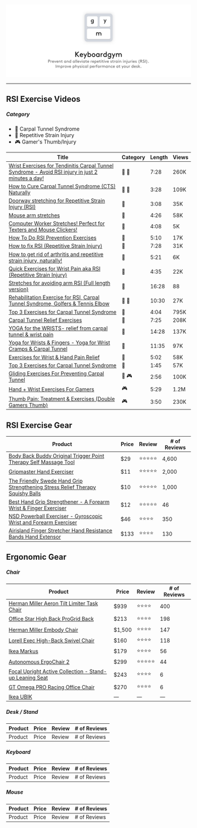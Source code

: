 ![cover](/cover.png)
- - -

## RSI Exercise Videos

##### Category
- 🤚 Carpal Tunnel Syndrome
- 🔁 Repetitive Strain Injury
- 🎮 Gamer's Thumb/Injury


| Title | Category | Length | Views |
| ----- | ----- | ----- | ----- |
| [Wrist Exercises for Tendinitis Carpal Tunnel Syndrome - Avoid RSI injury in just 2 minutes a day!](https://youtu.be/fdD7CgN5FGg) | 🤚 🔁  | 7:28 | 260K |
| [How to Cure Carpal Tunnel Syndrome (CTS) Naturally](https://www.youtube.com/watch?v=UWrhlFd5ZaQ) | 🤚 🔁 | 3:28 | 109K |
| [Doorway stretching for Repetitive Strain Injury (RSI)](https://www.youtube.com/watch?v=0f790VjFct8) | 🔁 | 3:08 | 35K |
| [Mouse arm stretches](https://www.youtube.com/watch?v=Ub0UQpPzttc) | 🔁 | 4:26 | 58K |
| [Computer Worker Stretches! Perfect for Texters and Mouse Clickers!](https://www.youtube.com/watch?v=gYsa4t0h3n8) | 🔁 | 4:08 | 5K |
| [How To Do RSI Prevention Exercises](https://www.youtube.com/watch?v=BPBWIfKTZCI) | 🔁 | 5:10 | 17K |
| [How to fix RSI (Repetitive Strain Injury)](https://youtu.be/uHFAjWYNbA8) | 🔁 | 7:28 | 31K |
| [How to get rid of arthritis and repetitive strain injury, naturally!](https://www.youtube.com/watch?v=6otPtqoAriU) | 🔁 | 5:21 | 6K |
| [Quick Exercises for Wrist Pain aka RSI (Repetitive Strain Injury)](https://www.youtube.com/watch?v=6N7lR7ykxQI) | 🔁 | 4:35 | 22K |
| [Stretches for avoiding arm RSI (Full length version)](https://www.youtube.com/watch?v=bK0zjAAMYQ4) | 🔁  | 16:28 | 88 |
| [Rehabilitation Exercise for RSI, Carpal Tunnel Syndrome, Golfers & Tennis Elbow](https://www.youtube.com/watch?v=j1pypluO1rQ) | 🔁 🤚 | 10:30 | 27K |
| [Top 3 Exercises for Carpal Tunnel Syndrome](https://www.youtube.com/watch?v=gTxQqu9USC4) | 🤚 | 4:04 | 795K |
| [Carpal Tunnel Relief Exercises](https://www.youtube.com/watch?v=BHfKutz21do) | 🤚 | 7:25 | 208K |
| [YOGA for the WRISTS- relief from carpal tunnel & wrist pain](https://www.youtube.com/watch?v=uZP8JNQHH4A) | 🤚 | 14:28 | 137K |
| [Yoga for Wrists & Fingers - Yoga for Wrist Cramps & Carpal Tunnel](https://www.youtube.com/watch?v=tSD35Q15rm8) | 🤚 | 11:35 | 97K |
| [Exercises for Wrist & Hand Pain Relief](https://www.youtube.com/watch?v=fHD-oQucsbk) | 🤚 | 5:02 | 58K |
| [Top 3 Exercises for Carpal Tunnel Syndrome](https://www.youtube.com/watch?v=eLF56UG3HHI) | 🤚 | 1:45 | 57K |
| [Gliding Exercises For Preventing Carpal Tunnel](https://www.youtube.com/watch?v=pvzUMBYz7EM) | 🤚 🎮 | 2:56 | 100K |
| [Hand + Wrist Exercises For Gamers](https://www.youtube.com/watch?v=EiRC80FJbHU) | 🎮 | 5:29 | 1.2M |
| [Thumb Pain: Treatment & Exercises (Double Gamers Thumb)](https://www.youtube.com/watch?v=n-5m7M2Wv_M) | 🎮 | 3:50 | 230K |

## RSI Exercise Gear
| Product | Price | Review | # of Reviews |
| ----- | ----- | ----- | ----- |
| [Body Back Buddy Original Trigger Point Therapy Self Massage Tool](https://www.amazon.com/Body-Back-Original-Trigger-Therapy/dp/B005F9F5H4) | $29 | ⭐️⭐️⭐️⭐️⭐️ | 4,600 |
| [Gripmaster Hand Exerciser](https://www.amazon.com/Grip-Master-Gripmaster-14003-BLK-Exerciser/dp/B0006GCBL4/ref=sr_1_2?s=sports-and-fitness&ie=UTF8&qid=1530225979&sr=1-2&keywords=prohands+gripmaster) | $11 | ⭐️⭐️⭐️⭐️⭐️ | 2,000 |
| [The Friendly Swede Hand Grip Strengthening Stress Relief Therapy Squishy Balls](https://www.amazon.com/Friendly-Swede-Strengthening-Therapy-Squishy/dp/B07BKYDBZS) | $10 | ⭐️⭐️⭐️⭐️⭐️ | 1,000 |
| [Best Hand Grip Strengthener - A Forearm Wrist & Finger Exerciser](https://www.amazon.com/dp/B075CK5R49/) | $12 | ⭐️⭐️⭐️⭐️⭐️ | 46 |
| [NSD Powerball Exerciser - Gyroscopic Wrist and Forearm Exerciser](https://www.amazon.com/dp/B007MEWW6M/) | $46 | ⭐️⭐️⭐️⭐️ | 350 |
| [Airisland Finger Stretcher Hand Resistance Bands Hand Extensor ](https://www.amazon.com/Airisland-Stretcher-Resistance-Exerciser-Strengthener/dp/B071JL6PYZ/) | $133 | ⭐️⭐️⭐️⭐️ | 130 |


## Ergonomic Gear

##### Chair
| Product | Price | Review | # of Reviews |
| ----- | ----- | ----- | ----- |
| [Herman Miller Aeron Tilt Limiter Task Chair](https://www.amazon.com/Herman-Miller-Adjustable-Graphite-Pellicle/dp/B003M1C7XW) | $939 | ⭐️⭐️⭐️⭐️ | 400 |
| [Office Star High Back ProGrid Back ](https://www.amazon.com/Office-Star-FreeFlex-Adjustable-Multi-Function/dp/B00450P182?) | $213 | ⭐️⭐️⭐️⭐️ | 198 |
| [Herman Miller Embody Chair](https://www.amazon.com/Herman-Miller-Embody-Chair-Graphite/dp/B01DGM7ZKQ) | $1,500 | ⭐️⭐️⭐️⭐️ | 147 |
| [Lorell Exec High-Back Swivel Chair](https://www.amazon.com/Lorell-High-Back-Swivel-Chair-x28-1/dp/B0074GX2YE/ref=sr_1_1?ie=UTF8&qid=1454106378&sr=8-1&keywords=lorell+chair) | $160 | ⭐️⭐️⭐️⭐️ | 118 |
| [Ikea Markus](https://www.ikea.com/us/en/catalog/products/90289172/) | $179 | ⭐️⭐️⭐️⭐️ | 56 |
| [Autonomous ErgoChair 2](https://www.autonomous.ai/product/ergonomic-chair?utm_campaign=referrals&utm_source=addthis_referrals_link&utm_medium=a180e7&rid=a180e7#.WzjRDsXTzCI.link) | $299 | ⭐️⭐️⭐️⭐️⭐️ | 44 |
| [Focal Upright Active Collection - Stand-up Leaning Seat](https://www.amazon.com/Focal-Upright-Collection-FWS-1000-BK-Stand-up/dp/B01GS4DVWK/ref=sr_1_1?ie=UTF8&qid=1529970077&sr=8-1&keywords=focal+pivot+seat) | $243 | ⭐️⭐️⭐️⭐️ | 6 |
| [GT Omega PRO Racing Office Chair](https://www.amazon.com/dp/B0145XTWIS/ref=cm_sw_r_tw_dp_U_x_upymBbZR3MAG4) | $270 | ⭐️⭐️⭐️⭐️ | 6 |
| [Ikea UBIK](https://qz.com/1299865/ikea-is-designing-an-ergonomic-chair-the-ubik-for-gamers-and-e-sports-players/) | — | — | — |

##### Desk / Stand
| Product | Price | Review | # of Reviews |
| ----- | ----- | ----- | ----- |
| Product | Price | Review | # of Reviews |

##### Keyboard
| Product | Price | Review | # of Reviews |
| ----- | ----- | ----- | ----- |
| Product | Price | Review | # of Reviews |

##### Mouse
| Product | Price | Review | # of Reviews |
| ----- | ----- | ----- | ----- |
| Product | Price | Review | # of Reviews |
